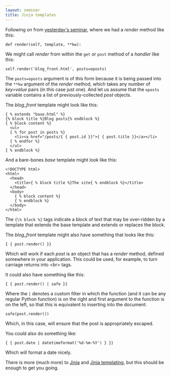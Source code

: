 ```yaml
---
layout: seminar
title: Jinja templates
---
```


Following on from [yesterday's seminar](http://foundersandcoders.org/2014/05/01/jinja.html), where we had a *render* method like this:

    def render(self, template, **kw):

We might call *render* from within the `get` or `post` method of a *handler* like this: 

    self.render('blog_front.html', posts=oposts)

The `posts=oposts` argument is of this form because it is being passed into the `**kw` argument of the *render* method, which takes any number of *key=value* pairs (in this case just one). And let us assume that the `oposts` variable contains a list of previously-collected *post* objects.

The *blog_front* template might look like this:

    { % extends "base.html" %}
    {% block title %}Blog posts{% endblock %}
    { % block content %}
      <ul>
      { % for post in posts %}
        <li><a href="/posts/{ { post.id }}">{ { post.title }}</a></li>
      { % endfor %}
      </ul>
    { % endblock %}

And a bare-bones *base* template might look like this:

    <!DOCTYPE html>
    <html>
      <head>
        <title>{ % block title %}The site{ % endblock %}</title>
      </head>
      <body>
        { % block content %}
        { % endblock %}
      </body>
    </html>

The `{\% block %}` tags indicate a block of text that may be over-ridden by a template that extends the base template and extends or replaces the block.

The *blog_front* template might also have something that looks like this:

    { { post.render() }} 

Which will work if each *post* is an object that has a *render* method, defined somewhere in your application. This could be used, for example, to turn carriage returns into \<br\> tags.

It could also have something like this:

    { { post.render() | safe }}

Where the `|` denotes a custom filter in which the function (and it can be any regular Python function) is on the right and first argument to the function is on the left, so that this is equivalent to inserting into the document:

    safe(post.render())

Which, in this case, will ensure that the post is appropriately escaped.

You could also do something like:

    { { post.date | datetimeformat('%d-%m-%Y') } }}

Which will format a date nicely.

There is more (much more) to [Jinja](http://jinja.pocoo.org/) and [Jinja templating](http://jinja.pocoo.org/docs/templates/), but this should be enough to get you going.